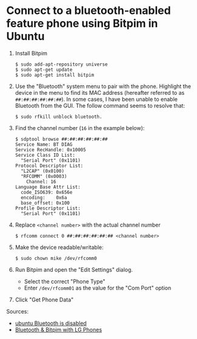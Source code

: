# Connect to a bluetooth-enabled feature phone using Bitpim in Ubuntu

1. Install Bitpim

       $ sudo add-apt-repository universe
       $ sudo apt-get update
       $ sudo apt-get install bitpim

2. Use the "Bluetooth" system menu to pair with the phone. Highlight the device
   in the menu to find its MAC address (hereafter referred to as
   `##:##:##:##:##:##`). In some cases, I have been unable to enable Bluetooth
   from the GUI. The follow command seems to resolve that:

       $ sudo rfkill unblock bluetooth.

3. Find the channel number (`16` in the example below):

       $ sdptool browse ##:##:##:##:##:##
       Service Name: BT DIAG
       Service RecHandle: 0x10005
       Service Class ID List:
         "Serial Port" (0x1101)
       Protocol Descriptor List:
         "L2CAP" (0x0100)
         "RFCOMM" (0x0003)
           Channel: 16
       Language Base Attr List:
         code_ISO639: 0x656e
         encoding:    0x6a
         base_offset: 0x100
       Profile Descriptor List:
         "Serial Port" (0x1101)

4. Replace `<channel number>` with the actual channel number

       $ rfcomm connect 0 ##:##:##:##:##:## <channel number>

5. Make the device readable/writable:

       $ sudo chown mike /dev/rfcomm0

6. Run Bitpim and open the "Edit Settings" dialog.
   - Select the correct "Phone Type"
   - Enter `/dev/rfcomm01` as the value for the "Com Port" option
7. Click "Get Phone Data"

Sources:

- [ubuntu Bluetooth is
  disabled](http://linuxhacks.in/2014/05/ubuntu-bluetooth-is-disabled.html)
- [Bluetooth & Bitpim with LG
  Phones](http://ubuntuforums.org/showthread.php?t=885765)
